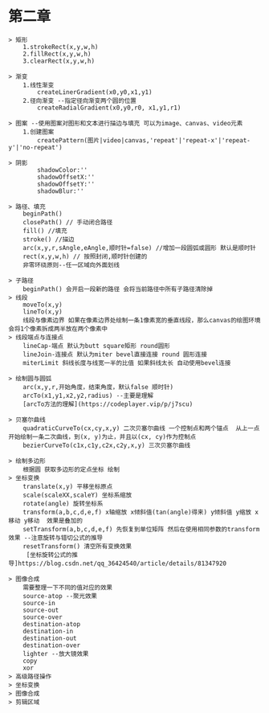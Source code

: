 # 第二章

    > 矩形
        1.strokeRect(x,y,w,h)
        2.fillRect(x,y,w,h)
        3.clearRect(x,y,w,h)

    > 渐变
        1.线性渐变
            createLinerGradient(x0,y0,x1,y1)
        2.径向渐变 --指定径向渐变两个圆的位置
            createRadialGradient(x0,y0,r0, x1,y1,r1)

    > 图案 --使用图案对图形和文本进行描边与填充 可以为image、canvas、video元素
        1.创建图案
            createPattern(图片|video|canvas,'repeat'|'repeat-x'|'repeat-y'|'no-repeat')

    > 阴影
            shadowColor:''
            shadowOffsetX:''
            shadowOffsetY:''
            shadowBlur:'' 

    > 路径、填充
        beginPath()
        closePath() // 手动闭合路径
        fill() //填充
        stroke() //描边
        arc(x,y,r,sAngle,eAngle,顺时针=false) //增加一段圆弧或圆形 默认是顺时针
        rect(x,y,w,h) // 按照封闭,顺时针创建的
        非零环绕原则--任一区域向外面划线

    > 子路径
        beginPath() 会开启一段新的路径 会将当前路径中所有子路径清除掉
    > 线段
        moveTo(x,y)
        lineTo(x,y)
        线段与像素边界 如果在像素边界处绘制一条1像素宽的垂直线段，那么canvas的绘图环境会将1个像素拆成两半放在两个像素中
    > 线段端点与连接点
        lineCap-端点 默认为butt square矩形 round圆形
        lineJoin-连接点 默认为miter bevel直接连接 round 圆形连接
        miterLimit 斜线长度与线宽一半的比值 如果斜线太长 自动使用bevel连接

    > 绘制圆与圆弧
        arc(x,y,r,开始角度，结束角度，默认false 顺时针)
        arcTo(x1,y1,x2,y2,radius) --主要是理解
        [arcTo方法的理解](https://codeplayer.vip/p/j7scu)
    
    > 贝塞尔曲线
        quadraticCurveTo(cx,cy,x,y) 二次贝塞尔曲线 一个控制点和两个锚点  从上一点开始绘制一条二次曲线，到(x, y)为止，并且以(cx, cy)作为控制点
        bezierCurveTo(c1x,c1y,c2x,c2y,x,y) 三次贝塞尔曲线 

    > 绘制多边形    
        根据圆 获取多边形的定点坐标 绘制
    > 坐标变换
        translate(x,y) 平移坐标原点
        scale(scaleXX,scaleY) 坐标系缩放
        rotate(angle) 旋转坐标系 
        transform(a,b,c,d,e,f) x轴缩放 x倾斜值(tan(angle)得来) y倾斜值 y缩放 x移动 y移动  效果是叠加的
        setTransform(a,b,c,d,e,f) 先恢复到单位矩阵 然后在使用相同参数的transform效果 --注意旋转与错切公式的推导
        resetTransform() 清空所有变换效果
         [坐标旋转公式的推导]https://blog.csdn.net/qq_36424540/article/details/81347920

    > 图像合成
        需要整理一下不同的值对应的效果
        source-atop --聚光效果
        source-in
        source-out
        source-over
        destination-atop
        destination-in
        destination-out
        destination-over
        lighter --放大镜效果
        copy
        xor
    > 高级路径操作
    > 坐标变换
    > 图像合成
    > 剪辑区域
        